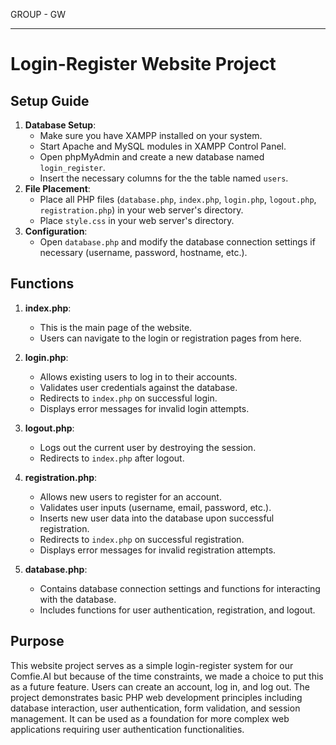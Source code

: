 GROUP - GW

---

# Login-Register Website Project

## Setup Guide
1. **Database Setup**: 
    - Make sure you have XAMPP installed on your system.
    - Start Apache and MySQL modules in XAMPP Control Panel.
    - Open phpMyAdmin and create a new database named `login_register`.
    - Insert the necessary columns for the the table named `users`.
2. **File Placement**:
    - Place all PHP files (`database.php`, `index.php`, `login.php`, `logout.php`, `registration.php`) in your web server's directory.
    - Place `style.css` in your web server's directory.
3. **Configuration**:
    - Open `database.php` and modify the database connection settings if necessary (username, password, hostname, etc.).

## Functions
1. **index.php**:
    - This is the main page of the website.
    - Users can navigate to the login or registration pages from here.

2. **login.php**:
    - Allows existing users to log in to their accounts.
    - Validates user credentials against the database.
    - Redirects to `index.php` on successful login.
    - Displays error messages for invalid login attempts.

3. **logout.php**:
    - Logs out the current user by destroying the session.
    - Redirects to `index.php` after logout.

4. **registration.php**:
    - Allows new users to register for an account.
    - Validates user inputs (username, email, password, etc.).
    - Inserts new user data into the database upon successful registration.
    - Redirects to `index.php` on successful registration.
    - Displays error messages for invalid registration attempts.

5. **database.php**:
    - Contains database connection settings and functions for interacting with the database.
    - Includes functions for user authentication, registration, and logout.

## Purpose
This website project serves as a simple login-register system for our Comfie.AI but because of the time constraints, we made a choice to put this as a future feature. Users can create an account, log in, and log out. The project demonstrates basic PHP web development principles including database interaction, user authentication, form validation, and session management. It can be used as a foundation for more complex web applications requiring user authentication functionalities.
